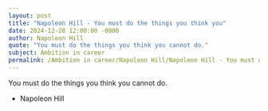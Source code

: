 ```yaml
---
layout: post
title: "Napoleon Hill - You must do the things you think you"
date: 2024-12-28 12:00:00 -0000
author: Napoleon Hill
quote: "You must do the things you think you cannot do."
subject: Ambition in career
permalink: /Ambition in career/Napoleon Hill/Napoleon Hill - You must do the things you think you
---
```


You must do the things you think you cannot do.

- Napoleon Hill
